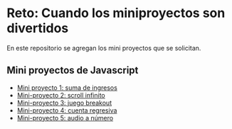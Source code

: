 # Reto: Cuando los miniproyectos son divertidos

En este repositorio se agregan los mini proyectos que se solicitan.

## Mini proyectos de Javascript

- [Mini proyecto 1: suma de ingresos](https://github.com/arcantu97/Reto-1---Nao/tree/main/JS/Mini%20proyecto%201:%20suma%20de%20ingresos)
- [Mini-proyecto 2: scroll infinito]()
- [Mini-proyecto 3: juego breakout]()
- [Mini-proyecto 4: cuenta regresiva]()
- [Mini-proyecto 5: audio a número]()
